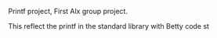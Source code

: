 Printf project, First Alx group project.

This reflect the printf in the standard library
with Betty code st
